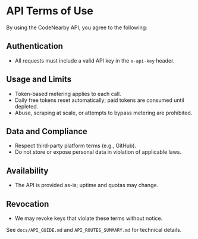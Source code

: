# API Terms of Use

By using the CodeNearby API, you agree to the following:

## Authentication
- All requests must include a valid API key in the `x-api-key` header.

## Usage and Limits
- Token-based metering applies to each call.
- Daily free tokens reset automatically; paid tokens are consumed until depleted.
- Abuse, scraping at scale, or attempts to bypass metering are prohibited.

## Data and Compliance
- Respect third-party platform terms (e.g., GitHub).
- Do not store or expose personal data in violation of applicable laws.

## Availability
- The API is provided as-is; uptime and quotas may change.

## Revocation
- We may revoke keys that violate these terms without notice.

See `docs/API_GUIDE.md` and `API_ROUTES_SUMMARY.md` for technical details.

